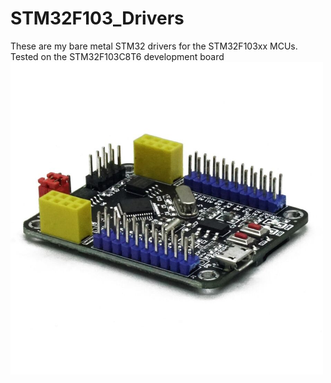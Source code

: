 # STM32F103_Drivers

These are my bare metal STM32 drivers for the STM32F103xx MCUs. Tested on the STM32F103C8T6 development board
<img src="https://github.com/mokweri/STM32F103_Drivers/blob/master/Images/stm32f103c8t6_dev_board.jpg" width="500">
